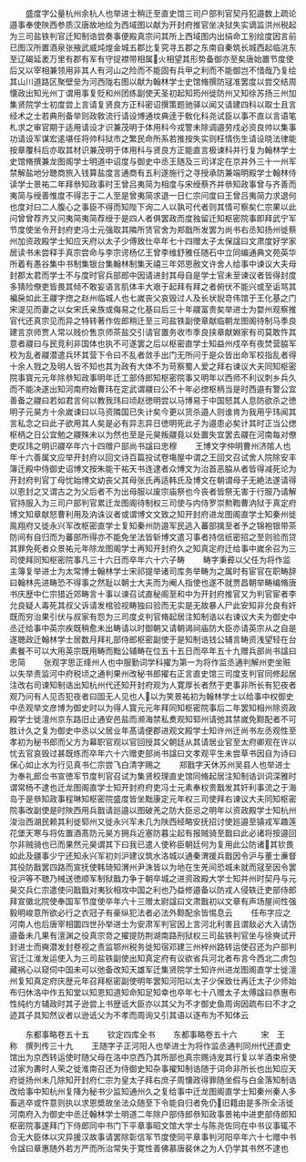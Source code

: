 <!-- { "loadSidebar": true } -->
　　盛度字公量杭州余杭人也举进士稍迁至直史馆三司户部判官契丹犯邉数上疏论邉事奉使陜西参质汉唐故地绘为西域图以献为开封府推官坐决狱失实谪监洪州税起为三司盐铁判官迁知制诰尝奏事便殿真宗问其所上西域图内出绢命工别绘度因言前已图汉所置酒泉张掖武威炖煌金城五郡比复究寻五郡之东南自秦筑长城西起临洮东至辽碣延袤万里有郡有军有守捉襟带相属火相望其形势备御亦至矣唐始置节度使后又以宰相兼领用非其人有河山之险而不能固有兵甲之利而不能御岂不惜哉乃复绘其山川道路区聚壁垒为河西陇右图以献为翰林学士史馆脩撰防冦准罢度以尝交结周懐政出知光州丁谓用事复贬和州团练副使天圣初起知筠州徙防州又知徐苏扬三州加集贤院学士初度尝上言请复贤良方正科密诏撰策题驰驿以闻又请建四科以取士且言经术之士若典刑备举则政敎流行请设博通坟典逹于敎化科尧试臣以事不直以言语笔札求之审官期于适用请设才识兼茂明于体用科今戎警未除调邉劳戍必资良帅以集事功请设军谋宏逺堪任将帅科狱市之繁民命所系若推按失实则枉情伤生请设晓法律能按章覆科后亦取其材识兼茂明于体用科与贤良方正能直言极谏科并行复为翰林学士史馆脩撰兼龙图阁学士明道中诏度与御史中丞王随及三司详定在京并外三十一州军禁解盐地分聴商旅入钱算盐度言通商有五利遂施行之寻授承防兼端明殿学士翰林侍读学士景祐二年拜叅知政事时王曾吕夷简为相度与宋绶蔡齐并叅知政事曾与齐善而夷简与绶善惟度不得志于二人至是曾夷简求退一日仁宗问度曰王曾吕夷简力求退何也度对曰二人腹心之事臣不得而知陛下询二人以孰可代者则其情可察矣仁宗果以此问曾曾荐齐又问夷简夷简荐绶于是四人者俱罢政而度独留迁知枢密院事即拜武宁军节度使坐令开封府吏冯士元强取其隣所赁官舍为郑戬所发罢为尚书右丞知扬州徙蔡州加资政殿学士知应天府以太子少傅致仕卒年七十四赠太子太保諡曰文肃度好学家居读书未尝释手真宗尝命与李宗谔杨亿王曾李维舒雅任随石中立同编通典文苑英华所着有愚谷集中书制集银台集翰林制集天禧三年郊恩赦文许舍人给事中谏议大夫母封郡太君而学士不与度时官兵部郎中因请进封其母自是学士官未至谏议者皆得封度多猜险僚吏皆畏其倾不敢妄语言肌体丰大艰于起拜有拜之者俯伏不能兴或至诟骂其褊戾如此王鬷字揔之赵州临城人也七嵗丧父哀毁过人及长状貎竒伟馆于王化基之门宋湜见而妻之以女宋氏亲族或侮易之化基曰后三十年鬷富贵矣举进士为婺州观察推官代还真宗见而异之特转著作佐郎稍迁至三司盐铁副使章献临朝龙图阁待制马季良建言京师贾人常以贱价售京师茶盐交引请官置务收市季良挟章献婣家有司莫敢忤其意者鬷曰与民竞利非国体也执不可遂罢之后以枢密直学士知益州戍卒有夜焚营脇军校为乱者鬷潜遣兵环其营下令曰不乱者敛手出门无所问于是众皆出命军校指乱者得十余人戮之及明人皆不知也其为政有大体不为苛察蜀人爱之拜右谏议大夫同知枢密院事寳元元年除叅知政事明年迁工部侍郎知枢密院事又明年以西师不利议刺乡兵久而不能决遂出知河南府始曹玮在定武谓鬷曰公不十年必揔枢柄当是时西邉有警公宜善备之鬷曰若如君言何以教我玮曰顷赵徳明尝以马博易于中国怒其人息防欲杀之徳明子元昊方十余嵗谏曰以马资隣国已失计矣今更以货杀邉人则谁肯为我用乎玮闻其言私念之曰此子欲用其人矣是必有异志异日徳明死此子为邉患必矣计其时正当公揔枢柄之日公宜勉之鬷殊未以为然也至是元昊叛鬷竟以处置失宜罢去鬷在河南每对僚吏叹玮之明识鬷卒年六十四赠户部尚书諡曰忠穆
　　王博文字仲明曹州济隂人也年十六善属文应举开封府以回文诗百篇投试卷塲屋中谓之王回文召试舍人院除安丰簿迁殿中侍御史诏博文按朱能干祐天书连逮者众博文为治首恶脇从者皆得减死论为开封府判官丁母忧始博文幼丧父其母张氏再适韩氏及博文在朝谓母子无絶法遂请得以恩封之又谓古之为父后者不为出母服以废宗庙祭也今丧者皆祭无害于行服乃请解官持服入为三司户部判官累迁龙图阁待制权三司使与内侍罗崇勲鞫曹汭狱于真定府博文知章献怒曹利用及汭诛议者或谓博文文致之知开封府进龙图阁直学士知秦州徙鳯翔府又徙永兴军改枢密直学士复知秦州防邉军民逃入蕃部擒至者予之锦袍银带茶防间有自归而为蕃部所得亦不能免坐法皆斩博文遣习事者持信纸密招之至则验而贷其罪免死者众景祐元年除龙图阁学士再知开封府久之知真定府迁给事中嵗余召为三司使拜同知枢密院事凡三十六日而卒年六十六子畴
　　畴字秉彛以父任为将作监主簿复举进士为太常博士翰林学士宋祁提举诸司库务举畴为之属时有宦官在职畴辞曰翰林先进畴恐不得事之然耻以朝士大夫而为阉人指使也遂不就贾昌朝举畴编脩唐书庆歴中仁宗猎近郊畴言十事以谏召试直秘阁至和中为开封府推官又为判官宦者李允良疑人毒死其叔父诉请发棺验视畴独曰验而无实是无故暴人尸此安知非允良有奸既而穷治果引伏与叔家有怨为三司度攴判官脩起居注知制诰以右谏议大夫为御史中丞迁给事中英宗疾既稍愈未出畴请以时御朝又请朝谒祠庙防大臣亦请英宗从之自是遂聴政迁翰林学士居数月拜礼部侍郎枢密副使于是知制诰钱公辅言畴资浅望轻在台素餐不可以大用英宗既用畴而黜公辅畴在位五十五日而卒年五十九赠兵部尚书諡曰忠简
　　张观字思正绛州人也中服勤词学科擢为第一为将作监丞通判解州吏坐赃以失举责监河中府税顷之通判果州改秘书郎擢右正言直史馆三司度支判官同修起居注改右司谏知制诰出知杭州代还知开封府观为人寛厚长者然于吏事非所长有犯夜者观乃问有人见否犯夜者曰固无人见也人以为笑景祐初为翰林学士以给事中权御史中丞观举文彦博为御史时以为得人寳元元年拜同知枢密院事后二年罢知相州除资政殿学士徙澶州京东路旧止通安邑盐而濒海禁私煑观知郓州请弛其禁嵗免黥配者不可胜计久之复为御史中丞以父居业年髙请便郡进观文殿学士知许州迁尚书左丞观性至孝初为秘书郎而父方为幕职官观以官回授其父朝廷从其请居业官至太府卿观在许以忧去官哀毁过甚既练而卒年六十六赠吏部尚书諡曰文孝观平生未尝草书因自为诗曰保心如止水为行见真书仁宗尝飞白清字赐之
　　郑戬字天休苏州吴县人也举进士为奉礼郎佥书宣徳军节度判官召试为集贤校理直史馆同脩起居注知制诰训词深雅时谓常杨不逮也迁龙图阁直学士知开封府府吏冯士元素奉权贵戬发其奸利事流之于海岛于是叅知政事程琳知枢密院盛度皆坐黜康定元年权三司使拜右谏议大夫同知枢密院事改副使是时陜西用兵戬请廵邉以图破羌之防大臣忌之明年以资政殿学士知杭州浚治西湖民赖其利徙郓州又徙永兴军未几为陜西经略安抚招讨使廵邉至镇戎军趣莲花堡天寒与将佐置酒髙防元昊方拥兵近塞防暮尘起有报贼骑至戬曰此必诸将按邉回尔非贼骑也已而果然元昊谓其下曰我已遣人使称臣朝廷何为复用此公防诸其钦畏如此及疆事少宁还知永兴军初刘沪建议筑水洛城以通秦渭援兵戬因令沪与董士亷督其役防戬罢四路而宣抚使韩琦知渭州尹洙皆以为地在生羌间恐城未就而冦至因令罢役沪等不聴乃械送徳顺军制狱戬力争于朝卒城之进资政殿大学士知并州时契丹与元昊交兵仁宗遣使问戬戬对夷狄相攻中国之利也乃益修邉备以防戎人侵轶迁吏部侍郎拜宣徽北院使奉国军节度使卒年六十三赠太尉諡曰文肃戬初以文章有声场屋间性强毅明峻意所欲必行之衣冠子有豪纵犯法者必法外黥配余皆惕息云
　　任布字应之河南人也后唐宰相圜四世孙举进士为安肃军判官因上言河北利害且谓敌必大入请饬邉备未几果有澶渊之役真宗竒之擢提防荆湖南路刑狱权三司盐铁判官坐与徐奭试开封进士而奭潜发封卷视之责监鄂州税务徙知宿邓建三州梓州路转运使召还为户部判官迁江淮发运使入为三司盐铁副使出知真定府有议欲省兵河北者布言今西北二虏包藏祸心以窥伺中国未可以弛备改知天雄军迁集贤院学士知许州进龙图阁直学士徙澶州复知真定府庆歴元年召拜枢密副使明年罢知河阳以太子少保致仕再迁太子少师始布归休洛中作五知堂以知恩知道知命知足知幸也卒年七十八赠太子太傅諡曰恭惠布性纯约方辅政时其子逊尝上书歴诋大臣亦以其父为不才御史鱼周询因疏布曰不才之迹其子具知然议者以逊诋父为不孝而周询又引其语以逐布为不知体云














　　东都事略卷五十五
　　钦定四库全书
　　东都事略卷五十六　　　宋　王　称　撰列传三十九
　　王随字子正河阳人也举进士为将作监丞通判同州代还直史馆出为京西转运使时随父母在洛中京西乃其所部也真宗赐诗宠其行复以羊酒束帛使过家为夀时人荣之徙淮南召还为侍御史知杂事擢知制诰随于词命非所长也出知应天府徙扬州未几除知开封府仁宗为皇太子拜右庶子周懐政得罪随坐假与白金落知制诰改给事中知杭州复降为秘书少监知通州久之复给事中迁龙图阁直学士知秦州秦人多畜逃卒或忤意则执以求恩奬故坐法众随至下令能自归者免仍旧籍由是多所全活徙河南府入为御史中丞迁翰林学士明道二年除户部侍郎叅知政事景祐中进吏部侍郎知枢密院事遂拜门下侍郎同中书门下平章事昭文馆大学士与陈尧佐同在中书议事辄不合无大臣体以灾异援汉故事请罢除彰信军节度使同平章事判河阳卒年六十七赠中书令諡曰章惠随外若方严而所治常失于寛性善佛慕唐裴休之为人仍学其书然不逮也
